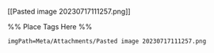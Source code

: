 <span class='gallery-span-info'> [[Pasted image 20230717111257.png]] </span>

%% Place Tags Here %%
```gallery-info
imgPath=Meta/Attachments/Pasted image 20230717111257.png
```
